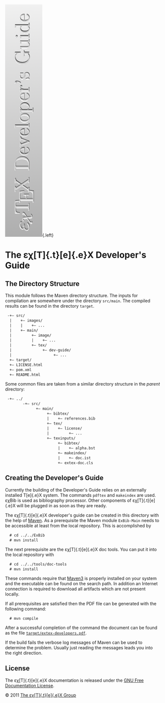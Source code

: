 ![](src/images/dev-guide-side.png){.left}

The εχ[T]{.t}[e]{.e}X Developer\'s Guide
========================================

The Directory Structure
-----------------------

This module follows the Maven directory structure. The inputs for
compilation are somewhere under the directory `src/main`. The compiled
results can be found in the directory `target`.

``` {.directory}
 -+— src/
  |    +— images/
  |    |    +— ...
  |    +— main/
  |         +— image/
  |         |    +— ...
  |         +— tex/
  |              +— dev-guide/
  |                   +— ...
  +— target/
  +— LICENSE.html
  +— pom.xml
  +— README.html
```

Some common files are taken from a similar directory structure in the
*parent* directory:

``` {.directory}
 -+— ../
        -+— src/
              +— main/
                   +— bibtex/
                   |    +— references.bib
                   +— tex/
                   |    +— license/
                   |         +— ...
                   +— texinputs/
                        +— bibtex/
                        |    +— alpha.bst
                        +— makeindex/
                        |    +— doc.ist
                        +— extex-doc.cls
```

Creating the Developer\'s Guide
-------------------------------

Currently the building of the Developer\'s Guide relies on an externally
installed T[e]{.e}X system. The commands `pdftex` and `makeindex` are
used. εχBib is used as bibliography processor. Other components of
εχ[T]{.t}[e]{.e}X will be plugged in as soon as they are ready.

The εχ[T]{.t}[e]{.e}X developer\'s guide can be created in this
directory with the help of [Maven](http://maven.apache.org). As a
prerequisite the Maven module `ExBib-Main` needs to be accessible at
least from the local repository. This is accomplished by

      # cd ../../ExBib
      # mvn install

The next prerequisite are the εχ[T]{.t}[e]{.e}X doc tools. You can put
it into the local repository with

      # cd ../../tools/doc-tools
      # mvn install

These commands require that [Maven3](http://maven.apache.org) is
properly installed on your system and the executable can be found on the
search path. In addition an Internet connection is required to download
all artifacts which are not present locally.

If all prerequisites are satisfied then the PDF file can be generated
with the following command:

      # mvn compile

After a successful completion of the command the document can be found
as the file
[`target/extex-developers.pdf`](target/extex-developers.pdf).

If the build fails the verbose log messages of Maven can be used to
determine the problem. Usually just reading the messages leads you into
the right direction.

License
-------

The εχ[T]{.t}[e]{.e}X documentation is released under the [GNU Free
Documentation License](LICENSE.html).

© 2011 [The εχ[T]{.t}[e]{.e}X Group](mailto:extex@dante.de)
